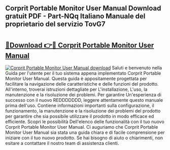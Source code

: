 ## Corprit Portable Monitor User Manual Download gratuit PDF - Part-NQq Italiano Manuale del proprietario del servizio TovG7

# <h2><a href="http://df9qr3x.blite.top/?on=Corprit+Portable+Monitor+User+Manual">🔗Download 👉🔴 Corprit Portable Monitor User Manual</a></h2>

[![Corprit Portable Monitor User Manual download](https://i.imgur.com/lujVjoI.png)](http://df9qr3x.blite.top/?on=Corprit+Portable+Monitor+User+Manual)
Saluti e benvenuto nella Guida per l'utente per il tuo sistema appena implementato Corprit Portable Monitor User Manual. Questa guida è appositamente progettata per facilitare la navigazione delle caratteristiche e delle funzioni del prodotto. All'interno, troverai istruzioni dettagliate per L'installazione, L'uso, la manutenzione e la risoluzione dei problemi. Per garantire Un'esperienza di successo con il nuovo REDDDDDDD, leggere attentamente questo manuale prima dell'uso. Contiene informazioni importanti sulla configurazione, il funzionamento, la manutenzione e la risoluzione dei problemi del prodotto per garantire che sia possibile utilizzare il prodotto in modo efficace ed efficiente. Scopri le possibilità Dell'elenco delle funzionalità con il tuo nuovo Corprit Portable Monitor User Manual. Ci auguriamo che Corprit Portable Monitor User Manual sia stata una guida chiara e di facile comprensione per iniziare con il tuo nuovo prodotto. Se hai bisogno di aiuto o chiarimenti, non esitare a contattare il nostro team di assistenza clienti.
